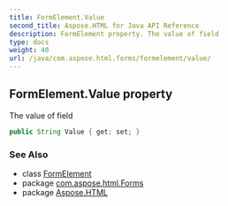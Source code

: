 ```yaml
---
title: FormElement.Value
second_title: Aspose.HTML for Java API Reference
description: FormElement property. The value of field
type: docs
weight: 40
url: /java/com.aspose.html.forms/formelement/value/
---
```

## FormElement.Value property

The value of field

```java
public String Value { get; set; }
```

### See Also

* class [FormElement](../)
* package [com.aspose.html.Forms](../../formelement/)
* package [Aspose.HTML](../../../)
